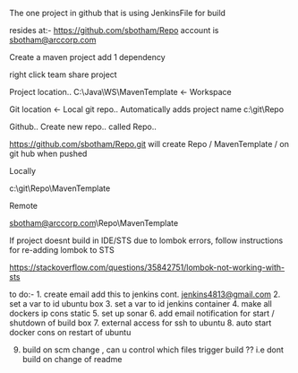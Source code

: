 The one project in github that is using JenkinsFile for
build

resides at:-
https://github.com/sbotham/Repo		account is sbotham@arccorp.com









Create a maven project
add 1 dependency

right click
team 
share project



Project location..
C:\Java\WS\MavenTemplate			<- Workspace


Git location					<- Local git repo.. Automatically adds project name
c:\git\Repo



Github..
Create new repo.. called Repo..

https://github.com/sbotham/Repo.git
will create
Repo / MavenTemplate /  on git hub when pushed






Locally

c:\git\Repo\MavenTemplate




Remote

sbotham@arccorp.com\Repo\MavenTemplate








If project doesnt build in IDE/STS due to lombok errors,
follow instructions for re-adding lombok to STS

https://stackoverflow.com/questions/35842751/lombok-not-working-with-sts



to do:-
1.
create email 
add this to jenkins cont.
jenkins4813@gmail.com
2.
set a var to id ubuntu box
3.
set a var to id jenkins container
4. make all dockers ip cons static
5. set up sonar
6. add email notification for start / shutdown of build box
7. external access for ssh to ubuntu
8. auto start docker cons on restart of ubuntu

9. build on scm change , can u control which files trigger build ?? i.e dont build on change of readme





